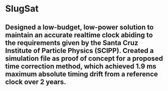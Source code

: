 # SlugSat

## Designed a low-budget, low-power solution to maintain an accurate realtime clock abiding to the requirements given by the Santa Cruz Institute of Particle Physics (SCIPP). Created a simulation file as proof of concept for a proposed time correction method, which achieved 1.9 ms maximum absolute timing drift from a reference clock over 2 years.
